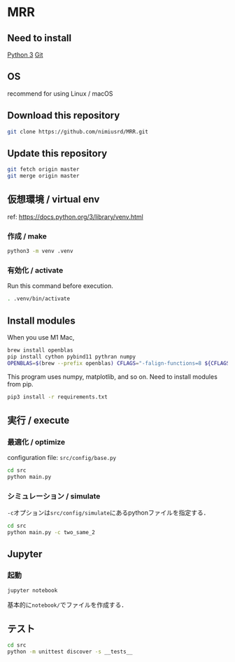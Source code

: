 # MRR

## Need to install

[Python 3](https://www.python.org/downloads/)
[Git](https://git-scm.com/)

## OS

recommend for using Linux / macOS

## Download this repository

```bash
git clone https://github.com/nimiusrd/MRR.git
```

## Update this repository

```bash
git fetch origin master
git merge origin master
```

## 仮想環境 / virtual env
ref: https://docs.python.org/3/library/venv.html

### 作成 / make

```bash
python3 -m venv .venv
```

### 有効化 / activate

Run this command before execution.

```bash
. .venv/bin/activate
```

## Install modules

When you use M1 Mac,

```bash
brew install openblas
pip install cython pybind11 pythran numpy
OPENBLAS=$(brew --prefix openblas) CFLAGS="-falign-functions=8 ${CFLAGS}" pip install --no-use-pep517 scipy scikit-learn
```

This program uses numpy, matplotlib, and so on.
Need to install modules from pip.

```bash
pip3 install -r requirements.txt
```

## 実行 / execute

### 最適化 / optimize

configuration file: `src/config/base.py`

```bash
cd src
python main.py
```

### シミュレーション / simulate

`-c`オプションは`src/config/simulate`にあるpythonファイルを指定する．

```bash
cd src
python main.py -c two_same_2
```

## Jupyter

### 起動

```bash
jupyter notebook
```
基本的に`notebook/`でファイルを作成する．

## テスト

```bash
cd src
python -m unittest discover -s __tests__
```
